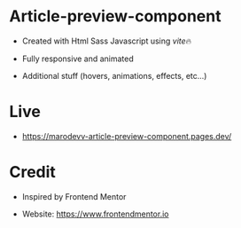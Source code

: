 # Article-preview-component

- Created with Html Sass Javascript using *vite*🔥

- Fully responsive and animated

- Additional stuff (hovers, animations, effects, etc...)

# Live

- https://marodevv-article-preview-component.pages.dev/

# Credit

- Inspired by Frontend Mentor

- Website: https://www.frontendmentor.io

